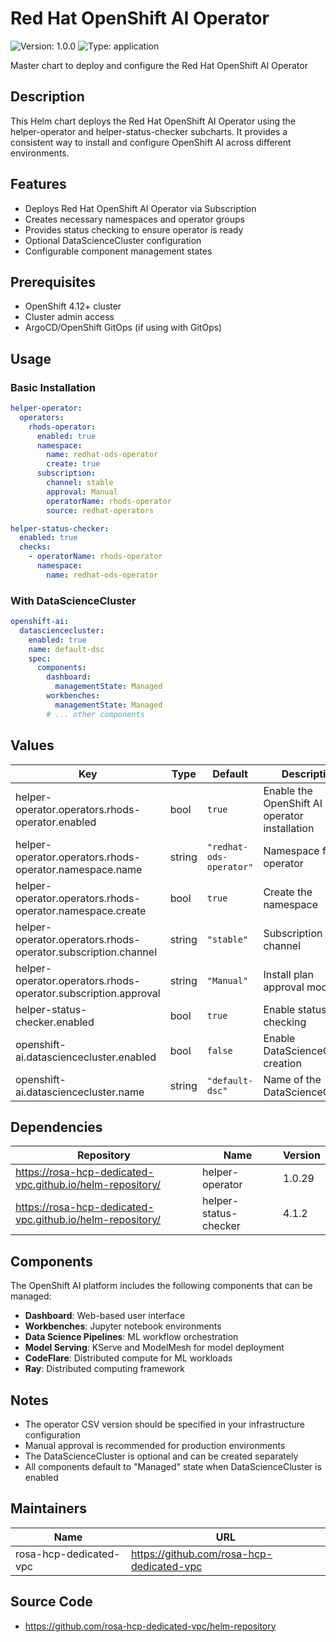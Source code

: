 # Red Hat OpenShift AI Operator

![Version: 1.0.0](https://img.shields.io/badge/Version-1.0.0-informational?style=flat-square) ![Type: application](https://img.shields.io/badge/Type-application-informational?style=flat-square)

Master chart to deploy and configure the Red Hat OpenShift AI Operator

## Description

This Helm chart deploys the Red Hat OpenShift AI Operator using the helper-operator and helper-status-checker subcharts. It provides a consistent way to install and configure OpenShift AI across different environments.

## Features

- Deploys Red Hat OpenShift AI Operator via Subscription
- Creates necessary namespaces and operator groups
- Provides status checking to ensure operator is ready
- Optional DataScienceCluster configuration
- Configurable component management states

## Prerequisites

- OpenShift 4.12+ cluster
- Cluster admin access
- ArgoCD/OpenShift GitOps (if using with GitOps)

## Usage

### Basic Installation

```yaml
helper-operator:
  operators:
    rhods-operator:
      enabled: true
      namespace:
        name: redhat-ods-operator
        create: true
      subscription:
        channel: stable
        approval: Manual
        operatorName: rhods-operator
        source: redhat-operators

helper-status-checker:
  enabled: true
  checks:
    - operatorName: rhods-operator
      namespace:
        name: redhat-ods-operator
```

### With DataScienceCluster

```yaml
openshift-ai:
  datasciencecluster:
    enabled: true
    name: default-dsc
    spec:
      components:
        dashboard:
          managementState: Managed
        workbenches:
          managementState: Managed
        # ... other components
```

## Values

| Key | Type | Default | Description |
|-----|------|---------|-------------|
| helper-operator.operators.rhods-operator.enabled | bool | `true` | Enable the OpenShift AI operator installation |
| helper-operator.operators.rhods-operator.namespace.name | string | `"redhat-ods-operator"` | Namespace for the operator |
| helper-operator.operators.rhods-operator.namespace.create | bool | `true` | Create the namespace |
| helper-operator.operators.rhods-operator.subscription.channel | string | `"stable"` | Subscription channel |
| helper-operator.operators.rhods-operator.subscription.approval | string | `"Manual"` | Install plan approval mode |
| helper-status-checker.enabled | bool | `true` | Enable status checking |
| openshift-ai.datasciencecluster.enabled | bool | `false` | Enable DataScienceCluster creation |
| openshift-ai.datasciencecluster.name | string | `"default-dsc"` | Name of the DataScienceCluster |

## Dependencies

| Repository | Name | Version |
|------------|------|---------|
| https://rosa-hcp-dedicated-vpc.github.io/helm-repository/ | helper-operator | 1.0.29 |
| https://rosa-hcp-dedicated-vpc.github.io/helm-repository/ | helper-status-checker | 4.1.2 |

## Components

The OpenShift AI platform includes the following components that can be managed:

- **Dashboard**: Web-based user interface
- **Workbenches**: Jupyter notebook environments
- **Data Science Pipelines**: ML workflow orchestration
- **Model Serving**: KServe and ModelMesh for model deployment
- **CodeFlare**: Distributed compute for ML workloads
- **Ray**: Distributed computing framework

## Notes

- The operator CSV version should be specified in your infrastructure configuration
- Manual approval is recommended for production environments
- The DataScienceCluster is optional and can be created separately
- All components default to "Managed" state when DataScienceCluster is enabled

## Maintainers

| Name | URL |
| ---- | --- |
| rosa-hcp-dedicated-vpc | <https://github.com/rosa-hcp-dedicated-vpc> |

## Source Code

* <https://github.com/rosa-hcp-dedicated-vpc/helm-repository>

